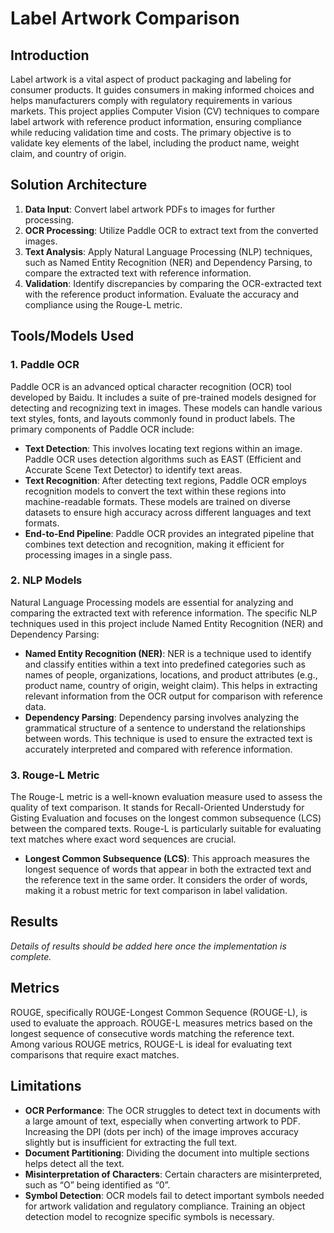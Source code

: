 
# Label Artwork Comparison

## Introduction

Label artwork is a vital aspect of product packaging and labeling for consumer products. It guides consumers in making informed choices and helps manufacturers comply with regulatory requirements in various markets. This project applies Computer Vision (CV) techniques to compare label artwork with reference product information, ensuring compliance while reducing validation time and costs. The primary objective is to validate key elements of the label, including the product name, weight claim, and country of origin.

## Solution Architecture

1. **Data Input**: Convert label artwork PDFs to images for further processing.
2. **OCR Processing**: Utilize Paddle OCR to extract text from the converted images.
3. **Text Analysis**: Apply Natural Language Processing (NLP) techniques, such as Named Entity Recognition (NER) and Dependency Parsing, to compare the extracted text with reference information.
4. **Validation**: Identify discrepancies by comparing the OCR-extracted text with the reference product information. Evaluate the accuracy and compliance using the Rouge-L metric.

## Tools/Models Used

### 1. Paddle OCR
Paddle OCR is an advanced optical character recognition (OCR) tool developed by Baidu. It includes a suite of pre-trained models designed for detecting and recognizing text in images. These models can handle various text styles, fonts, and layouts commonly found in product labels. The primary components of Paddle OCR include:

- **Text Detection**: This involves locating text regions within an image. Paddle OCR uses detection algorithms such as EAST (Efficient and Accurate Scene Text Detector) to identify text areas.
- **Text Recognition**: After detecting text regions, Paddle OCR employs recognition models to convert the text within these regions into machine-readable formats. These models are trained on diverse datasets to ensure high accuracy across different languages and text formats.
- **End-to-End Pipeline**: Paddle OCR provides an integrated pipeline that combines text detection and recognition, making it efficient for processing images in a single pass.

### 2. NLP Models
Natural Language Processing models are essential for analyzing and comparing the extracted text with reference information. The specific NLP techniques used in this project include Named Entity Recognition (NER) and Dependency Parsing:

- **Named Entity Recognition (NER)**: NER is a technique used to identify and classify entities within a text into predefined categories such as names of people, organizations, locations, and product attributes (e.g., product name, country of origin, weight claim). This helps in extracting relevant information from the OCR output for comparison with reference data.
- **Dependency Parsing**: Dependency parsing involves analyzing the grammatical structure of a sentence to understand the relationships between words. This technique is used to ensure the extracted text is accurately interpreted and compared with reference information.

### 3. Rouge-L Metric
The Rouge-L metric is a well-known evaluation measure used to assess the quality of text comparison. It stands for Recall-Oriented Understudy for Gisting Evaluation and focuses on the longest common subsequence (LCS) between the compared texts. Rouge-L is particularly suitable for evaluating text matches where exact word sequences are crucial.

- **Longest Common Subsequence (LCS)**: This approach measures the longest sequence of words that appear in both the extracted text and the reference text in the same order. It considers the order of words, making it a robust metric for text comparison in label validation.


## Results

*Details of results should be added here once the implementation is complete.*

## Metrics

ROUGE, specifically ROUGE-Longest Common Sequence (ROUGE-L), is used to evaluate the approach. ROUGE-L measures metrics based on the longest sequence of consecutive words matching the reference text. Among various ROUGE metrics, ROUGE-L is ideal for evaluating text comparisons that require exact matches.

## Limitations

- **OCR Performance**: The OCR struggles to detect text in documents with a large amount of text, especially when converting artwork to PDF. Increasing the DPI (dots per inch) of the image improves accuracy slightly but is insufficient for extracting the full text.
- **Document Partitioning**: Dividing the document into multiple sections helps detect all the text.
- **Misinterpretation of Characters**: Certain characters are misinterpreted, such as “O” being identified as “0”.
- **Symbol Detection**: OCR models fail to detect important symbols needed for artwork validation and regulatory compliance. Training an object detection model to recognize specific symbols is necessary.
